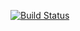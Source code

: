[![Build Status](https://travis-ci.org/aydrian/aydrian.github.io.svg?branch=develop)](https://travis-ci.org/aydrian/aydrian.github.io)
